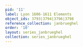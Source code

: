 ```yaml
---
pid: '11'
label: Lyon 1606-1611 Elements
object_ids: 3793|3794|3796|3798
reference_collection: janbrueghel
order: '10'
layout: series_janbrueghel
collection: series_janbrueghel
---
```

